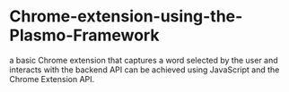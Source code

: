 # Chrome-extension-using-the-Plasmo-Framework
a basic Chrome extension that captures a word selected by the user and interacts with the backend API can be achieved using JavaScript and the Chrome Extension API.
